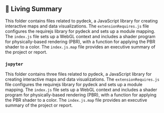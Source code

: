 

<!-- Living README Summary -->
## 🌳 Living Summary

This folder contains files related to pydeck, a JavaScript library for creating interactive maps and data visualizations. The `extensionRequires.js` file configures the requirejs library for pydeck and sets up a module mapping. The `index.js` file sets up a WebGL context and includes a shader program for physically-based rendering (PBR), with a function for applying the PBR shader to a color. The `index.js.map` file provides an executive summary of the project or report.


### `jupyter`

This folder contains three files related to pydeck, a JavaScript library for creating interactive maps and data visualizations. The `extensionRequires.js` file configures the requirejs library for pydeck and sets up a module mapping. The `index.js` file sets up a WebGL context and includes a shader program for physically-based rendering (PBR), with a function for applying the PBR shader to a color. The `index.js.map` file provides an executive summary of the project or report.

<!-- Living README Summary -->